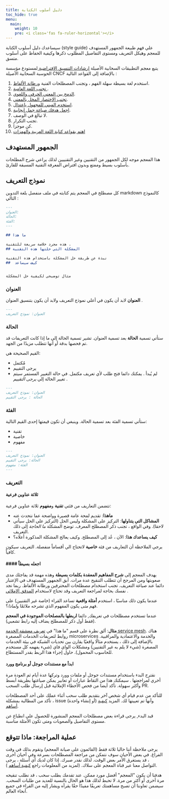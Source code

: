 ```yaml
---
title: دليل أسلوب الكتابة
toc_hide: true
menu:
  main:
    weight: 10
    pre: <i class='fas fa-ruler-horizontal'></i>
---
```

سيساعدك دليل أسلوب الكتابة (style guide) علي فهم طبيعة الجمهور المستهدف للمعجم وهيكل التعريف ومستوى التفاصيل المطلوب ذكرها وكيفية الحفاظ على أسلوب متسق.

يتبع معجم التطبيقات السحابية الأصيلة   [إرشادات التنسيق الإفتراضية ](
https://github.com/cncf/foundation/blob/master/style-guide.md) لمستودع مؤسسة  الحوسبة السحابية الأصيلة CNCF بالإضافة إلى القواعد التالية :
1.  استخدم لغة بسيطة سهلة الفهم ، وتجنب المصطلحات الفنية و[رطانة الألفاظ](https://ar.wikipedia.org/wiki/%D8%B1%D8%B7%D9%86). 
2.  [تجنب اللغة العامية ](https://ar.wikipedia.org/wiki/عامية).
3.  [ الدمج بين المعني الحرفي واللغوي](http://guidetogrammar.org/grammar/composition/abstract.htm).
4.  [تجنب الإختصار المخل بالمعني](https://ar.wikipedia.org/wiki/%D8%AA%D8%B1%D8%AE%D9%8A%D9%85_(%D9%86%D8%AD%D9%88)).
5.  [ استخدم المبني للمجهول  باعتدال](https://www.ef.com/ca/english-resources/english-grammar/passive-voice/).
6.  [اجعل هدفك صياغة جمل إيجابية](https://examples.yourdictionary.com/positive-sentence-examples.html).
8.  لا تبالغ في الوصف. 
9.  تجنب التكرار.
10.  كن موجزا.
11.  [اهتم بقواعد كتابة اللغة العربية والهمزات](https://ar.wikipedia.org/wiki/قواعد_الكتابة_العربية)


## الجمهور المستهدف[](https://glossary.cncf.io/style-guide/#audience)

هذا المعجم موجه لكل الجمهور من التقنيين وغير التقنييين لذلك يراعي شرح المطلحات بأسلوب بسيط وممتع وبدون افتراض المعرفة التقنية المسبقة للقارئ.

## نموذج التعريف[](https://glossary.cncf.io/style-guide/#definition-template)

كل مصطلح في المعجم يتم كتابته في ملف منفصل بلغة التدوين markdown كالنموذج التالي :

```md
---
العنوان: 
الحالة: 
الفئة: 
---

## ما هذا

هذه مجرد خلاصة سريعة للتقنية .
## المشكلة التي حلتها هذه التقنية 

نبذة عن طريقة حل المشكلة باستخدام هذه التقنية 
##  كيف سيساعد 


مثال توضيحي لكيفية حل المشكلة 
```

### العنوان[](https://glossary.cncf.io/style-guide/#title)

**العنوان** لابد أن يكون في أعلي نموذج التعريف ولابد أن يكون بتنسيق العنوان .
```md
---
العنوان: نموذج التعريف

```

### الحالة[](https://glossary.cncf.io/style-guide/#status)
ستأتي تسمية **الحالة** بعد تسمية العنوان. تشير تسمية الحالة إلى ما إذا كانت التعريفات قد تم فحصها بدقة أو أنها تتطلب مزيدًا من الجهد. 

القيم  الصحيحة هي: 
-   مٌكتمل
-   يرجى التقييم
-   لم يُبدأ
.
يمكنك دائما فتح طلب لأي تعريف مكتمل.  في حالة التغيير المستمر سيتم تغيير الحالة إلي *يرجى التقييم* . 

```md
---
العنوان: نموذج التعريف
الحالة : يرجى التقييم

```

### الفئة[](https://glossary.cncf.io/style-guide/#category)
ستأتي تسمية الفئة بعد تسمية الحالة. وينبغي أن تكون قيمتها إحدى القيم التالية:

-   تقنية
-   خاصية
-   مفهوم

```md
---
العنوان: نموذج التعريف
الحالة: يرجى التقييم
الفئة: مفهوم
---

```

### التعريف[](https://glossary.cncf.io/style-guide/#definition)
#### ثلاثة عناوين فرعية[](https://glossary.cncf.io/style-guide/#three-subheadings)

تتضمن التعاريف من فئتي  **تقنية**  و**مفهوم**   ثلاثة عناوين فرعية:
-   **ماهذا**: تقديم لمحة عامة قصيرة وواضحة عما نتحدث عنه
-   **المشاكل التي يتناولها**: التركيز على المشكلة وليس الحل (التركيز علي الحل سيأتي لاحقا). وفي الواقع ، تجنب ذكر المصطلح المعرف. توضح المشكلة *ما الحاجة* إلى ذلك التعريف.
-   **كيف يساعدك هذا**:  الآن ، عُد إلى المصطلح. وكيف يعالج المشكلة المذكورة أعلاه؟


يرجي الملاحظة أن التعاريف من فئة **خاصية**  لاتحتاح الي أقساماً منفصلة. التعريف سيكون كافياً.
#### #### اجعله بسيطاً[](https://glossary.cncf.io/style-guide/#keeping-it-simple)

يهدف المعجم إلى **شرح المفاهيم المعقدة بكلمات بسيطة** وهذه مهمة قد يفاجئك مدى  صعوبتها ومن المرجح أن تتطلب التنقيح عدة مرات. أبق الجمهور المستهدف في الإعتبار دائما عند صياغة التعريف. تجنب استخدام مصطلحات المحترفين ورطانة الألفاظ. ربما تجد نفسك بحاجة لمراجعة التعريف وقد تحتاج لاستخدام [المدقق الإملائي](https://ar.wikipedia.org/wiki/ويكيبيديا:تدقيق_إملائي) .

عندما يكون ذلك مناسبًا ، استخدم **أمثلة  واقعية** تساعد القراء (خاصة غير التقنيين) على فهم *متى* يكون المفهوم الذي تشرحه ملائمًا  و*لماذا*؟. 

عندما تستخدم مصطلحات في تعريفك, دائما  **اربطها بالمصلحات الموجودة في المعجم**  (فقط أول ذكر للمصطلح يضاف إليه رابط تشعبي).

**مثال**: ألق نظرة على قسم "ما هذا" في [تعريف معشقة الخدمة service mesh](https://glossary.cncf.io/service_mesh/). هناك روابط لتعريفات الخدمات المصغرة microservices والخدمة والاعتمادية والمراقبية. بالإضافة إلى ذلك ، يستخدم مثالًا واقعيًا يقارن بين تحديات الشبكة في بيئة الخدمات المصغرة (شيء لا يلم به غير التقنيين) ومشكلات الواي فاي (شيء يفهمه كل مستخدم للحاسوب المحمول). حاول إجراء هذا الربط بقدر المستطاع.
#### ابدأ مع مستندات جوجل أو برنامج وورد[](https://glossary.cncf.io/style-guide/#start-with-a-google-or-word-doc)

نقترح البدء باستخدام مستندات جوجل أو ملفات وورد وتركها عدة أيام ثم العودة مرة أخري لمراجعتها . سيمكنك هذا من التقاط عبارات أو تعابير يمكن صياغتها بطريقة أبسط وأكثر سهولة. تأكد أيضا من فحص الأخطاء الإملائية قبل إرسال طلب السحب PR.

للتأكد من عدم قيام أي شخص آخر بتقديم طلب سحب أثناء عملك على أحد المصطلحات ، تأكد من المطالبة بمشكلة issue (أو إنشاء واحدة) وأنها تم تعيينها لك. المزيد [كيفية أساهم](https://glossary.cncf.io/contribute/).

قبد البدء, يرجى قراءة بعض مصطلحات المعجم المنشورة للحصول على انطباع عن مستوى التفاصيل والصعوبات ومتى تكون الأمثلة مناسبة. 

## عملية المراجعة: ماذا تتوقع[](https://glossary.cncf.io/style-guide/#the-review-process-what-to-expect)
يرجى ملاحظة أننا حاليا ثلاثة فقط (القائمون على صيانة المعجم) ونقوم بذلك في وقت الفراغ. في بعض الأحيان سوف نتمكن من مراجعة المصطلحات بسرعة وفي أحيان أخرى ، قد يستغرق الأمر بعض الوقت. لذلك نقدر صبرك. إذا كان لديك أي أسئلة ، يرجى التواصل معنا عبر قناة المعجم على سلاك. 
(لمزيد من المعلومات راجع [كيفية أساهم](https://glossary.cncf.io/contribute/)  ).

هدفنا أن يكون "المعجم" أفضل مورد ممكن. عند تقدمك بطلب سحب ، قد نطلب تنقيحه مرة أخرى أو أكثر من مرة. لا تحبط لذلك هذا هو الحال بالنسبة للعديد من طلبات السحب. سيضمن تعاوننا أن تصبح مساهمتك تعريفًا مفيدًا حقًا يقرأه ويشار إليه من القراء في جميع أنحاء العالم. 

